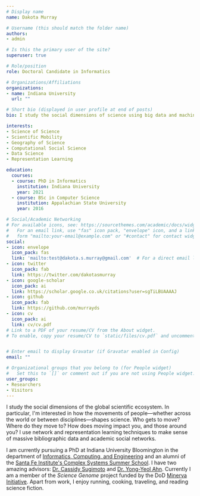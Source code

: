 ```yaml
---
# Display name
name: Dakota Murray

# Username (this should match the folder name)
authors:
- admin

# Is this the primary user of the site?
superuser: true

# Role/position
role: Doctoral Candidate in Informatics

# Organizations/Affiliations
organizations:
- name: Indiana University
  url: ""

# Short bio (displayed in user profile at end of posts)
bio: I study the social dimensions of science using big data and machine learning

interests:
- Science of Science
- Scientific Mobility
- Geography of Science
- Computational Social Science
- Data Science
- Representation Learning

education:
  courses:
  - course: PhD in Informatics
    institution: Indiana University
    year: 2021
  - course: BSc in Computer Science
    institution: Appalachian State University
    year: 2016

# Social/Academic Networking
# For available icons, see: https://sourcethemes.com/academic/docs/widgets/#icons
#   For an email link, use "fas" icon pack, "envelope" icon, and a link in the
#   form "mailto:your-email@example.com" or "#contact" for contact widget.
social:
- icon: envelope
  icon_pack: fas
  link: 'mailto:test@dakota.s.murray@gmail.com'  # For a direct email link, use "mailto:test@example.org".
- icon: twitter
  icon_pack: fab
  link: https://twitter.com/dakotasmurray
- icon: google-scholar
  icon_pack: ai
  link: https://scholar.google.co.uk/citations?user=sgTiLBUAAAAJ
- icon: github
  icon_pack: fab
  link: https://github.com/murrayds
- icon: cv
  icon_pack: ai
  link: cv/cv.pdf
# Link to a PDF of your resume/CV from the About widget.
# To enable, copy your resume/CV to `static/files/cv.pdf` and uncomment the lines below.  


# Enter email to display Gravatar (if Gravatar enabled in Config)
email: ""

# Organizational groups that you belong to (for People widget)
#   Set this to `[]` or comment out if you are not using People widget.  
user_groups:
- Researchers
- Visitors
---
```


I study the social dimensions of the global scientific ecosystem. In particular, I'm interested in how the movements of people—whether across the world or between disciplines—shapes science. Who gets to move? Where do they move to? How does moving impact you, and those around you? I use network and representation learning techniques to make sense of massive bibliographic data and academic social networks.

I am currently pursuing a PhD at Indiana University Bloomington in the department of [Informatics, Computing, and Engineering](https://luddy.indiana.edu/) and an alumni of the [Santa Fe Institute's Complex Systems Summer School](https://www.santafe.edu/engage/learn/schools/sfi-complex-systems-summer-school). I have two amazing advisors: [Dr. Cassidy Sugimoto](https://ella.sice.indiana.edu/~sugimoto/index.php) and [Dr. Yong-Yeol Ahn](https://yongyeol.com/). Currently I am a member of the *Science Genome* project funded by the DoD [Minerva Initiative](https://minerva.defense.gov/). Apart from work, I enjoy running, cooking, traveling, and reading science fiction.
